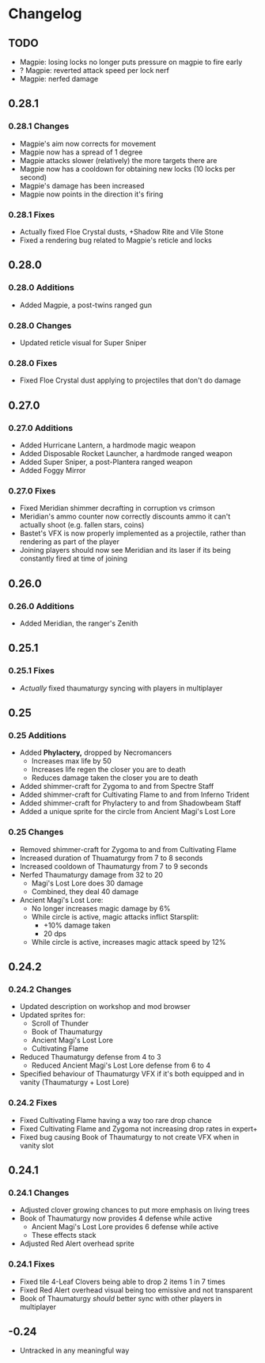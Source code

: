 # Changelog

## TODO

- Magpie: losing locks no longer puts pressure on magpie to fire early
- ? Magpie: reverted attack speed per lock nerf
- Magpie: nerfed damage

## 0.28.1

### 0.28.1 Changes

- Magpie's aim now corrects for movement
- Magpie now has a spread of 1 degree
- Magpie attacks slower (relatively) the more targets there are
- Magpie now has a cooldown for obtaining new locks (10 locks per second)
- Magpie's damage has been increased
- Magpie now points in the direction it's firing

### 0.28.1 Fixes

- Actually fixed Floe Crystal dusts, +Shadow Rite and Vile Stone
- Fixed a rendering bug related to Magpie's reticle and locks

## 0.28.0

### 0.28.0 Additions

- Added Magpie, a post-twins ranged gun

### 0.28.0 Changes

- Updated reticle visual for Super Sniper

### 0.28.0 Fixes

- Fixed Floe Crystal dust applying to projectiles that don't do damage

## 0.27.0

### 0.27.0 Additions

- Added Hurricane Lantern, a hardmode magic weapon
- Added Disposable Rocket Launcher, a hardmode ranged weapon
- Added Super Sniper, a post-Plantera ranged weapon
- Added Foggy Mirror

### 0.27.0 Fixes

- Fixed Meridian shimmer decrafting in corruption vs crimson
- Meridian's ammo counter now correctly discounts ammo it can't actually shoot (e.g. fallen stars, coins)
- Bastet's VFX is now properly implemented as a projectile, rather than rendering as part of the player
- Joining players should now see Meridian and its laser if its being constantly fired at time of joining

## 0.26.0

### 0.26.0 Additions

- Added Meridian, the ranger's Zenith

## 0.25.1

### 0.25.1 Fixes

- *Actually* fixed thaumaturgy syncing with players in multiplayer

## 0.25

### 0.25 Additions

- Added **Phylactery,** dropped by Necromancers
  - Increases max life by 50
  - Increases life regen the closer you are to death
  - Reduces damage taken the closer you are to death
- Added shimmer-craft for Zygoma to and from Spectre Staff
- Added shimmer-craft for Cultivating Flame to and from Inferno Trident
- Added shimmer-craft for Phylactery to and from Shadowbeam Staff
- Added a unique sprite for the circle from Ancient Magi's Lost Lore

### 0.25 Changes

- Removed shimmer-craft for Zygoma to and from Cultivating Flame
- Increased duration of Thuamaturgy from 7 to 8 seconds
- Increased cooldown of Thaumaturgy from 7 to 9 seconds
- Nerfed Thaumaturgy damage from 32 to 20
  - Magi's Lost Lore does 30 damage
  - Combined, they deal 40 damage
- Ancient Magi's Lost Lore:
  - No longer increases magic damage by 6%
  - While circle is active, magic attacks inflict Starsplit:
    - +10% damage taken
    - 20 dps
  - While circle is active, increases magic attack speed by 12%

## 0.24.2

### 0.24.2 Changes

- Updated description on workshop and mod browser
- Updated sprites for:
  - Scroll of Thunder
  - Book of Thaumaturgy
  - Ancient Magi's Lost Lore
  - Cultivating Flame
- Reduced Thaumaturgy defense from 4 to 3
  - Reduced Ancient Magi's Lost Lore defense from 6 to 4
- Specified behaviour of Thaumaturgy VFX if it's both equipped and in vanity (Thaumaturgy + Lost Lore)

### 0.24.2 Fixes

- Fixed Cultivating Flame having a way too rare drop chance
- Fixed Cultivating Flame and Zygoma not increasing drop rates in expert+
- Fixed bug causing Book of Thaumaturgy to not create VFX when in vanity slot

## 0.24.1

### 0.24.1 Changes

- Adjusted clover growing chances to put more emphasis on living trees
- Book of Thaumaturgy now provides 4 defense while active
  - Ancient Magi's Lost Lore provides 6 defense while active
  - These effects stack
- Adjusted Red Alert overhead sprite

### 0.24.1 Fixes

- Fixed tile 4-Leaf Clovers being able to drop 2 items 1 in 7 times
- Fixed Red Alert overhead visual being too emissive and not transparent
- Book of Thaumaturgy *should* better sync with other players in multiplayer

## -0.24

- Untracked in any meaningful way
